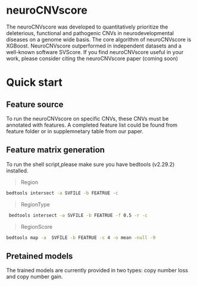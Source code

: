 # neuroCNVscore
The neuroCNVscore was developed to quantitatively prioritize the deleterious, functional and pathogenic CNVs in neurodevelopmental diseases on a genome wide basis. The core algorithm of neuroCNVscore is XGBoost. NeuroCNVscore outperformed in independent datasets and a well-known software SVScore. If you find neuroCNVscore useful in your work, please consider citing the neuroCNVscore paper (coming soon)

# Quick start
## Feature source 
To run the neuroCNVscore on specific CNVs, these CNVs must be annotated with features.
A completed feature list could be found from feature folder or in supplemnetary table from our paper.

## Feature matrix generation
To run the shell script,please make sure you have bedtools (v2.29.2) installed. 
>Region
```Bash
bedtools intersect -a SVFILE -b FEATRUE -c
```
>RegionType
```Bash
 bedtools intersect -a SVFILE -b FEATRUE -f 0.5 -r -c
```
>RegionScore
```Bash
bedtools map -a  SVFILE -b FEATRUE -c 4 -o mean -null -9
```

## Pretained models
The trained models are currently provided in two types: copy number loss and copy number gain. 





